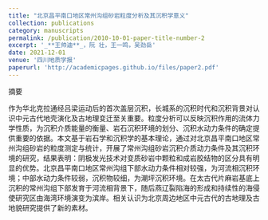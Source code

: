 ```yaml
---
title: "北京昌平南口地区常州沟组砂岩粒度分析及其沉积学意义"
collection: publications
category: manuscripts
permalink: /publication/2010-10-01-paper-title-number-2
excerpt: '_**王帅迪**_，阮 壮，王一鸣，吴劲岳'
date: 2021-12-01
venue: '四川地质学报'
paperurl: 'http://academicpages.github.io/files/paper2.pdf'
---
```

摘要

作为华北克拉通经吕梁运动后的首次盖层沉积，长城系的沉积时代和沉积背景对认识中元古代地壳演化及古地理变迁至关重要。粒度分析可以反映沉积作用的流体力学性质，为沉积介质能量的衡量、岩石沉积环境的划分、沉积水动力条件的确定提供重要的依据。本文基于岩石学和沉积学的基本理论，通过对北京昌平南口地区常州沟组砂岩的粒度测定与统计，开展了常州沟组砂岩沉积介质动力条件及其沉积环境的研究，结果表明：阴极发光技术对变质砂岩中颗粒和成岩胶结物的区分具有明显的优势。北京昌平南口地区常州沟组下部水动力条件相对较强，为河流相沉积环境；中部水动力条件较弱，沉积物较细，为潮坪沉积环境。在太古代片麻岩基底上沉积的常州沟组下部发育于河流相背景下，随后燕辽裂陷海的形成和持续性的海侵使研究区由海湾环境演变为滨岸。相关认识为北京周边地区中元古代的古地理及古地貌研究提供了新的素材。
